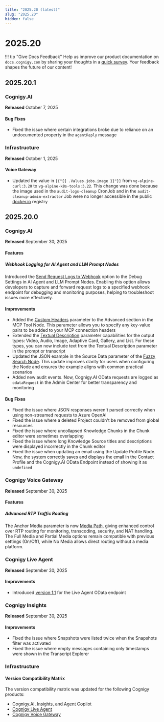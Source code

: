 ```yaml
---
title: "2025.20 (latest)"
slug: "2025.20"
hidden: false
---
```


# 2025.20

!!! tip "Give Docs Feedback"
    Help us improve our product documentation on `docs.cognigy.com` by sharing your thoughts in a [quick survey](https://forms.office.com/e/xnqneVasp2). Your feedback shapes the future of our content!

## 2025.20.1

### Cognigy.AI

**Released** October 7, 2025

#### Bug Fixes

- Fixed the issue where certain integrations broke due to reliance on an undocumented property in the `agentReply` message

### Infrastructure

**Released** October 1, 2025

#### Voice Gateway

- Updated the value in `{{"{{ .Values.jobs.image }}"}}` from `vg-alpine-curl:3.20` to `vg-alpine-k8s-tools:3.22`. This change was done because the image used in the `audit-logs-cleanup` CronJob and in the `audit-cleanup-admin-extractor` Job were no longer accessible in the public [docker.io](https://www.docker.com/) registry

## 2025.20.0

### Cognigy.AI

**Released** September 30, 2025

#### Features

##### Webhook Logging for AI Agent and LLM Prompt Nodes

Introduced the [Send Request Logs to Webhook](../ai/build/node-reference/ai/ai-agent.md) option to the Debug Settings in AI Agent and LLM Prompt Nodes. Enabling this option allows developers to capture and forward request logs to a specified webhook endpoint for debugging and monitoring purposes, helping to troubleshoot issues more effectively.

#### Improvements

- Added the [Custom Headers](../ai/build/node-reference/ai/ai-agent.md) parameter to the Advanced section in the MCP Tool Node. This parameter allows you to specify any key-value pairs to be added to your MCP connection headers
- Extended the [Textual Description](../ai/build/node-reference/basic/say.md) parameter capabilities for the output types: Video, Audio, Image, Adaptive Card, Gallery, and List. For these types, you can now include text from the Textual Description parameter in the prompt or transcript
- Updated the JSON example in the Source Data parameter of the [Fuzzy Search Node](../ai/build/node-reference/ai/fuzzy-search.md). This update improves clarity for users when configuring the Node and ensures the example aligns with common practical scenarios
- Added new audit events. Now, Cognigy.AI OData requests are logged as `odataRequest` in the Admin Center for better transparency and monitoring

#### Bug Fixes

- Fixed the issue where JSON responses weren't parsed correctly when using non-streamed requests to Azure OpenAI
- Fixed the issue where a deleted Project couldn't be removed from global resources
- Fixed the issue where uncollapsed Knowledge Chunks in the Chunk editor were sometimes overlapping
- Fixed the issue where long Knowledge Source titles and descriptions were displayed incorrectly in the Chunk editor
- Fixed the issue when updating an email using the Update Profile Node. Now, the system correctly saves and displays the email in the Contact Profile and the Cognigy.AI OData Endpoint instead of showing it as `undefined`

### Cognigy Voice Gateway

**Released** September 30, 2025

#### Features

##### Advanced RTP Traffic Routing

The Anchor Media parameter is now [Media Path](../ai/build/node-reference/voice/voice-gateway/transfer.md), giving enhanced control over RTP routing for monitoring, transcoding, security, and NAT handling. The Full Media and Partial Media options remain compatible with previous settings (On/Off), while No Media allows direct routing without a media platform. 

### Cognigy Live Agent

**Released** September 30, 2025

#### Improvements

- Introduced [version 1.1](../live-agent/tools/odata-endpoint.md) for the Live Agent OData endpoint

### Cognigy Insights

**Released** September 30, 2025

#### Improvements

- Fixed the issue where Snapshots were listed twice when the Snapshots filter was activated
- Fixed the issue where empty messages containing only timestamps were shown in the Transcript Explorer

### Infrastructure

#### Version Compatibility Matrix

The version compatibility matrix was updated for the following Cognigy products:

- [Cognigy.AI, Insights, and Agent Copilot](../ai/installation/version-compatibility-matrix.md)
- [Cognigy Live Agent](../live-agent/installation/deployment/version-compatibility-matrix.md)
- [Cognigy Voice Gateway](../voice-gateway/installation/version-compatibility-matrix.md)